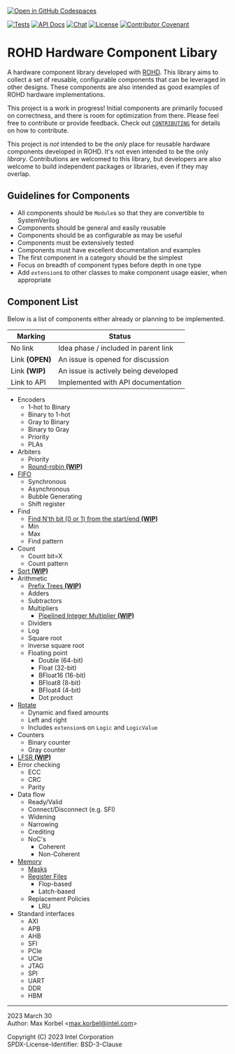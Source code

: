 [![Open in GitHub Codespaces](https://github.com/codespaces/badge.svg)](https://github.com/codespaces/new?hide_repo_select=true&ref=main&repo=621521356)

[![Tests](https://github.com/intel/rohd-hcl/actions/workflows/general.yml/badge.svg?event=push)](https://github.com/intel/rohd-hcl/actions/workflows/general.yml)
[![API Docs](https://img.shields.io/badge/API%20Docs-generated-success)](https://intel.github.io/rohd-hcl/rohd_hcl/rohd_hcl-library.html)
[![Chat](https://img.shields.io/discord/1001179329411166267?label=Chat)](https://discord.gg/jubxF84yGw)
[![License](https://img.shields.io/badge/License-BSD--3-blue)](https://github.com/intel/rohd-hcl/blob/main/LICENSE)
[![Contributor Covenant](https://img.shields.io/badge/Contributor%20Covenant-2.1-4baaaa.svg)](https://github.com/intel/rohd-hcl/blob/main/CODE_OF_CONDUCT.md)

# ROHD Hardware Component Libary

A hardware component library developed with [ROHD](https://github.com/intel/rohd).  This library aims to collect a set of reusable, configurable components that can be leveraged in other designs.  These components are also intended as good examples of ROHD hardware implementations.

This project is a work in progress!  Initial components are primarily focused on correctness, and there is room for optimization from there.  Please feel free to contribute or provide feedback.  Check out [`CONTRIBUTING`](https://github.com/intel/rohd-hcl/blob/main/CONTRIBUTING.md) for details on how to contribute.

This project is *not* intended to be the *only* place for reusable hardware components developed in ROHD.  It's not even intended to be the only *library*.  Contributions are welcomed to this library, but developers are also welcome to build independent packages or libraries, even if they may overlap.

## Guidelines for Components

- All components should be `Module`s so that they are convertible to SystemVerilog
- Components should be general and easily reusable
- Components should be as configurable as may be useful
- Components must be extensively tested
- Components must have excellent documentation and examples
- The first component in a category should be the simplest
- Focus on breadth of component types before depth in one type
- Add `extension`s to other classes to make component usage easier, when appropriate

## Component List

Below is a list of components either already or planning to be implemented.

| Marking         | Status                                 |
|-----------------|----------------------------------------|
| No link         | Idea phase / included in parent link   |
| Link **(OPEN)** | An issue is opened for discussion      |
| Link **(WIP)**  | An issue is actively being developed   |
| Link to API     | Implemented with API documentation     |

- Encoders
  - 1-hot to Binary
  - Binary to 1-hot
  - Gray to Binary
  - Binary to Gray
  - Priority
  - PLAs
- Arbiters
  - Priority
  - [Round-robin **(WIP)**](https://github.com/intel/rohd-hcl/issues/11)
- [FIFO](./doc/fifo.md)
  - Synchronous
  - Asynchronous
  - Bubble Generating
  - Shift register
- Find
  - [Find N'th bit (0 or 1) from the start/end **(WIP)**](https://github.com/intel/rohd-hcl/issues/20)
  - Min
  - Max
  - Find pattern
- Count
  - Count bit=X
  - Count pattern
- [Sort **(WIP)**](https://github.com/intel/rohd-hcl/issues/9)
- Arithmetic
  - [Prefix Trees **(WIP)**](https://github.com/intel/rohd-hcl/issues/12)
  - Adders
  - Subtractors
  - Multipliers
    - [Pipelined Integer Multiplier **(WIP)**](https://github.com/intel/rohd-hcl/issues/10)
  - Dividers
  - Log
  - Square root
  - Inverse square root
  - Floating point
    - Double (64-bit)
    - Float (32-bit)
    - BFloat16 (16-bit)
    - BFloat8 (8-bit)
    - BFloat4 (4-bit)
    - Dot product
- [Rotate](./doc/rotate.md)
  - Dynamic and fixed amounts
  - Left and right
  - Includes `extension`s on `Logic` and `LogicValue`
- Counters
  - Binary counter
  - Gray counter
- [LFSR **(WIP)**](https://github.com/intel/rohd-hcl/issues/8)
- Error checking
  - ECC
  - CRC
  - Parity
- Data flow
  - Ready/Valid
  - Connect/Disconnect (e.g. SFI)
  - Widening
  - Narrowing
  - Crediting
  - NoC's
    - Coherent
    - Non-Coherent
- [Memory](./doc/memory.md)
  - [Masks](./doc/memory.md#masks)
  - [Register Files](./doc/memory.md#register-files)
    - Flop-based
    - Latch-based
  - Replacement Policies
    - LRU
- Standard interfaces
  - AXI
  - APB
  - AHB
  - SFI
  - PCIe
  - UCIe
  - JTAG
  - SPI
  - UART
  - DDR
  - HBM

----------------
2023 March 30  
Author: Max Korbel <<max.korbel@intel.com>>

Copyright (C) 2023 Intel Corporation  
SPDX-License-Identifier: BSD-3-Clause
